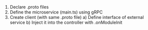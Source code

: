 1. Declare .proto files
2. Define the microservice (main.ts) using gRPC
3. Create client (with same .proto file)
   a) Define interface of external service
   b) Inject it into the controller with .onModuleInit
